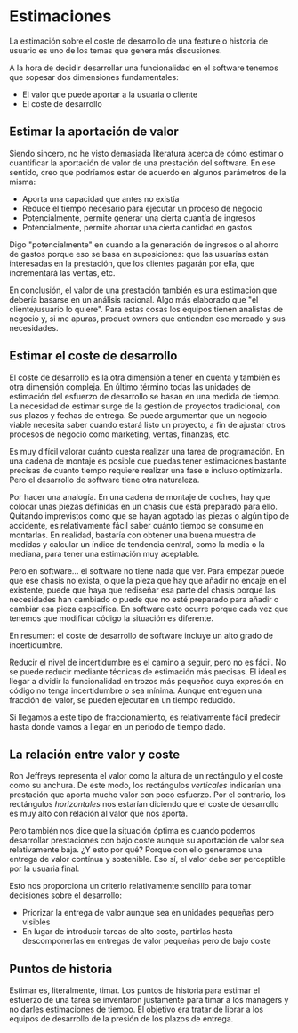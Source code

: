 # Estimaciones

La estimación sobre el coste de desarrollo de una feature o historia de usuario es uno de los temas que genera más discusiones.

A la hora de decidir desarrollar una funcionalidad en el software tenemos que sopesar dos dimensiones fundamentales:

* El valor que puede aportar a la usuaria o cliente
* El coste de desarrollo

## Estimar la aportación de valor

Siendo sincero, no he visto demasiada literatura acerca de cómo estimar o cuantificar la aportación de valor de una prestación del software. En ese sentido, creo que podríamos estar de acuerdo en algunos parámetros de la misma:

* Aporta una capacidad que antes no existía
* Reduce el tiempo necesario para ejecutar un proceso de negocio
* Potencialmente, permite generar una cierta cuantía de ingresos
* Potencialmente, permite ahorrar una cierta cantidad en gastos

Digo "potencialmente" en cuando a la generación de ingresos o al ahorro de gastos porque eso se basa en suposiciones: que las usuarias están interesadas en la prestación, que los clientes pagarán por ella, que incrementará las ventas, etc.

En conclusión, el valor de una prestación también es una estimación que debería basarse en un análisis racional. Algo más elaborado que "el cliente/usuario lo quiere". Para estas cosas los equipos tienen analistas de negocio y, si me apuras, product owners que entienden ese mercado y sus necesidades.

## Estimar el coste de desarrollo

El coste de desarrollo es la otra dimensión a tener en cuenta y también es otra dimensión compleja. En último término todas las unidades de estimación del esfuerzo de desarrollo se basan en una medida de tiempo. La necesidad de estimar surge de la gestión de proyectos tradicional, con sus plazos y fechas de entrega. Se puede argumentar que un negocio viable necesita saber cuándo estará listo un proyecto, a fin de ajustar otros procesos de negocio como marketing, ventas, finanzas, etc.

Es muy difícil valorar cuánto cuesta realizar una tarea de programación. En una cadena de montaje es posible que puedas tener estimaciones bastante precisas de cuanto tiempo requiere realizar una fase e incluso optimizarla. Pero el desarrollo de software tiene otra naturaleza.

Por hacer una analogía. En una cadena de montaje de coches, hay que colocar unas piezas definidas en un chasis que está preparado para ello. Quitando imprevistos como que se hayan agotado las piezas o algún tipo de accidente, es relativamente fácil saber cuánto tiempo se consume en montarlas. En realidad, bastaría con obtener una buena muestra de medidas y calcular un índice de tendencia central, como la media o la mediana, para tener una estimación muy aceptable.

Pero en software... el software no tiene nada que ver. Para empezar puede que ese chasis no exista, o que la pieza que hay que añadir no encaje en el existente, puede que haya que rediseñar esa parte del chasis porque las necesidades han cambiado o puede que no esté preparado para añadir o cambiar esa pieza específica. En software esto ocurre porque cada vez que tenemos que modificar código la situación es diferente.

En resumen: el coste de desarrollo de software incluye un alto grado de incertidumbre.

Reducir el nivel de incertidumbre es el camino a seguir, pero no es fácil. No se puede reducir mediante técnicas de estimación más precisas. El ideal es llegar a dividir la funcionalidad en trozos más pequeños cuya expresión en código no tenga incertidumbre o sea mínima. Aunque entreguen una fracción del valor, se pueden ejecutar en un tiempo reducido.

Si llegamos a este tipo de fraccionamiento, es relativamente fácil predecir hasta donde vamos a llegar en un período de tiempo dado.

## La relación entre valor y coste

Ron Jeffreys representa el valor como la altura de un rectángulo y el coste como su anchura. De este modo, los rectángulos _verticales_ indicarían una prestación que aporta mucho valor con poco esfuerzo. Por el contrario, los rectángulos _horizontales_ nos estarían diciendo que el coste de desarrollo es muy alto con relación al valor que nos aporta.

Pero también nos dice que la situación óptima es cuando podemos desarrollar prestaciones con bajo coste aunque su aportación de valor sea relativamente baja. ¿Y esto por qué? Porque con ello generamos una entrega de valor contínua y sostenible. Eso sí, el valor debe ser perceptible por la usuaria final.

Esto nos proporciona un criterio relativamente sencillo para tomar decisiones sobre el desarrollo:

* Priorizar la entrega de valor aunque sea en unidades pequeñas pero visibles
* En lugar de introducir tareas de alto coste, partirlas hasta descomponerlas en entregas de valor pequeñas pero de bajo coste

## Puntos de historia

Estimar es, literalmente, timar. Los puntos de historia para estimar el esfuerzo de una tarea se inventaron justamente para timar a los managers y no darles estimaciones de tiempo. El objetivo era tratar de librar a los equipos de desarrollo de la presión de los plazos de entrega.


